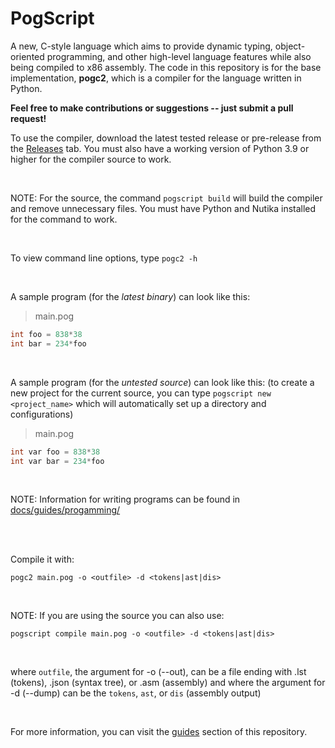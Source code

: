 # PogScript

A new, C-style language which aims to provide dynamic typing, object-oriented programming, and other high-level language features while also being compiled to x86 assembly. The code in this repository is for the base implementation, **pogc2**, which is a compiler for the language written in Python.

**Feel free to make contributions or suggestions -- just submit a pull request!**

To use the compiler, download the latest tested release or pre-release from the [Releases](https://github.com/User0332/PogScript/releases) tab. You must also have a working version of Python 3.9 or higher for the compiler source to work.

<br/>

NOTE: For the source, the command `pogscript build` will build the compiler and remove unnecessary files. You must have Python and Nutika installed for the command to work.

<br/>

To view command line options, type ```pogc2 -h```

<br/>

A sample program (for the *latest binary*) can look like this:

>main.pog

```c
int foo = 838*38
int bar = 234*foo
```

<br/>

A sample program (for the *untested source*) can look like this:
(to create a new project for the current source, you can type ```pogscript new <project_name>``` which will automatically set up a directory and configurations)

>main.pog

```c
int var foo = 838*38
int var bar = 234*foo
```

<br/>

NOTE: Information for writing programs can be found in [docs/guides/progamming/](https://github.com/User0332/PogScript/tree/master/docs/guides/programming)

<br/>
<br/>

Compile it with:

```console
pogc2 main.pog -o <outfile> -d <tokens|ast|dis>
```

<br/>

NOTE: If you are using the source you can also use:

```console
pogscript compile main.pog -o <outfile> -d <tokens|ast|dis>
```

<br/>

where `outfile`, the argument for -o (--out), can be a file ending with .lst (tokens), .json (syntax tree), or .asm (assembly) and where the argument for -d (--dump) can be the `tokens`, `ast`, or `dis` (assembly output)

<br/>

For more information, you can visit the [guides](https://github.com/User0332/PogScript/tree/master/docs/guides/) section of this repository.
